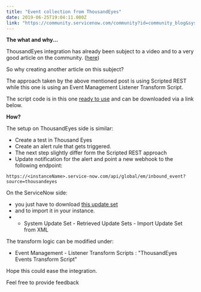 ```yaml
---
title: "Event collection from ThousandEyes"
date: 2019-06-25T19:04:11.000Z
link: "https://community.servicenow.com/community?id=community_blog&sys_id=79f408c9db5e7b40e0e80b55ca961923"
---
```

<p><strong>The what and why...</strong></p>
<p>ThousandEyes integration has already been subject to a video and to a very good article on the community. (<a href="https://community.servicenow.com/community?id&#61;community_blog&amp;sys_id&#61;043eaa6ddbd0dbc01dcaf3231f96198e&amp;view_source&#61;searchResult" rel="nofollow">here</a>)</p>
<p>So why creating another article on this subject?</p>
<p>The approach taken by the above mentioned post is using Scripted REST while this one is using an Event Management Listener Transform Script.</p>
<p>The script code is in this one <span style="text-decoration: underline;">ready to use</span> and can be downloaded via a link below.</p>
<p><strong>How?</strong></p>
<p>The setup on ThousandEyes side is similar:</p>
<ul><li><span class="ng-scope">Create a test in Thousand Eyes</span></li><li>Create an alert rule that gets triggered.</li><li>The next step slightly differ form the Scripted REST approach</li><li>Update notification for the alert and point a new webhook to the following endpoint:</li></ul>
<pre class="language-markup"><code>https://&lt;instanceName&gt;.service-now.com/api/global/em/inbound_event?source&#61;thousandeyes</code></pre>
<p>On the ServiceNow side:</p>
<ul><li>you just have to download <a href="https://github.com/JefMuller/TransformEvents_ThousandEyes" rel="nofollow">this update set </a></li><li>and to import it in your instance.</li><li><ul><li>System Update Set - Retrieved Update Sets - Import Update Set from XML </li></ul>
</li></ul>
<p>The transform logic can be modified under:</p>
<ul><li>Event Management - Listener Transform Scripts : &#34;ThousandEyes Events Transform Script&#34;</li></ul>
<p>Hope this could ease the integration.</p>
<p>Feel free to provide feedback</p>
<p> </p>
<p> </p>